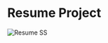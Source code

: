 # Resume Project

![Resume SS ](https://github.com/Suraj-Shinde-25/AIT-Resume/assets/97539841/6865ba4b-12c0-4ee7-a943-7d50eebeafe0)


